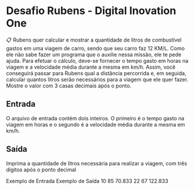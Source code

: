 # Desafio Rubens - Digital Inovation One

📋 Rubens quer calcular e mostrar a quantidade de litros de combustível gastos em uma viagem de carro, sendo que seu carro faz 12 KM/L. Como ele não sabe fazer um programa que o auxilie nessa missão, ele te pede ajuda. Para efetuar o cálculo, deve-se fornecer o tempo gasto em horas na viagem e a velocidade média durante a mesma em km/h. Assim, você conseguirá passar para Rubens qual a distância percorrida e, em seguida, calcular quantos litros serão necessários para a viagem que ele quer fazer. Mostre o valor com 3 casas decimais após o ponto.

## Entrada
O arquivo de entrada contém dois inteiros. O primeiro é o tempo gasto na viagem em horas e o segundo é a velocidade média durante a mesma em km/h.

## Saída
Imprima a quantidade de litros necessária para realizar a viagem, com três dígitos após o ponto decimal

 
Exemplo de Entrada	Exemplo de Saída
      10 85              70.833
      22 67             122.833
